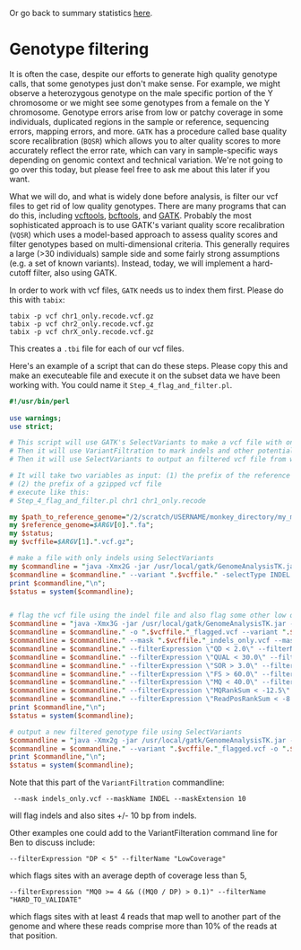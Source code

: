 Or go back to summary statistics [here](https://github.com/evansbenj/BIO722.md/blob/main/7_summary_statistics.md).

# Genotype filtering

It is often the case, despite our efforts to generate high quality genotype calls, that some genotypes just don't make sense.  For example, we might observe a heterozygous genotype on the male specific portion of the Y chromosome or we might see some genotypes from a female on the Y chromosome. Genotype errors arise from low or patchy coverage in some individuals, duplicated regions in the sample or reference, sequencing errors, mapping errors, and more. `GATK` has a procedure called base quality score recalibration (`BQSR`) which allows you to alter quality scores to more accurately reflect the error rate, which can vary in sample-specific ways depending on genomic context and technical variation. We're not going to go over this today, but please feel free to ask me about this later if you want.

What we will do, and what is widely done before analysis, is filter our vcf files to get rid of low quality genotypes.  There are many programs that can do this, including [vcftools](http://vcftools.sourceforge.net/man_latest.html), [bcftools](http://samtools.github.io/bcftools/bcftools.html), and [GATK](https://gatk.broadinstitute.org/hc/en-us).  Probably the most sophisticated approach is to use GATK's variant quality score recalibration (`VQSR`) which uses a model-based approach to assess quality scores and filter genotypes based on multi-dimensional criteria. This generally requires a large (>30 individuals) sample side and some fairly strong assumptions (e.g. a set of known variants). Instead, today, we will implement a hard-cutoff filter, also using GATK.

In order to work with vcf files, `GATK` needs us to index them first.  Please do this with `tabix`:
```
tabix -p vcf chr1_only.recode.vcf.gz
tabix -p vcf chr2_only.recode.vcf.gz
tabix -p vcf chrX_only.recode.vcf.gz
```
This creates a `.tbi` file for each of our vcf files.

Here's an example of a script that can do these steps.  Please copy this and make an executeable file and execute it on the subset data we have been working with. You could name it `Step_4_flag_and_filter.pl`.


``` perl
#!/usr/bin/perl
                                                                                                                         
use warnings;
use strict;

# This script will use GATK's SelectVariants to make a vcf file with only indels in it.                                  
# Then it will use VariantFiltration to mark indels and other potentially low quality sites near indels                  
# Then it will use SelectVariants to output an filtered vcf file from which filtered positions have been removed.        

# It will take two variables as input: (1) the prefix of the reference genome and                                        
# (2) the prefix of a gzipped vcf file                                                                                   
# execute like this:                                                                                                     
# Step_4_flag_and_filter.pl chr1 chr1_only.recode                                                                        

my $path_to_reference_genome="/2/scratch/USERNAME/monkey_directory/my_monkey_chromosome/";
my $reference_genome=$ARGV[0].".fa";
my $status;
my $vcffile=$ARGV[1].".vcf.gz";

# make a file with only indels using SelectVariants                                                                      
my $commandline = "java -Xmx2G -jar /usr/local/gatk/GenomeAnalysisTK.jar -T SelectVariants -R ".$path_to_reference_genome.$reference_genome;
$commandline = $commandline." --variant ".$vcffile." -selectType INDEL -o ".$vcffile."_indels_only.vcf";
print $commandline,"\n";
$status = system($commandline); 


# flag the vcf file using the indel file and also flag some other low quality variants                                   
$commandline = "java -Xmx3G -jar /usr/local/gatk/GenomeAnalysisTK.jar -T VariantFiltration -R ".$path_to_reference_genome.$reference_genome;
$commandline = $commandline." -o ".$vcffile."_flagged.vcf --variant ".$vcffile;
$commandline = $commandline." --mask ".$vcffile."_indels_only.vcf --maskName INDEL --maskExtension 10";
$commandline = $commandline." --filterExpression \"QD < 2.0\" --filterName \"QD2\"";
$commandline = $commandline." --filterExpression \"QUAL < 30.0\" --filterName \"QUAL30\"";
$commandline = $commandline." --filterExpression \"SOR > 3.0\" --filterName \"SOR3\"";
$commandline = $commandline." --filterExpression \"FS > 60.0\" --filterName \"FS60\"";
$commandline = $commandline." --filterExpression \"MQ < 40.0\" --filterName \"MQ40\"";
$commandline = $commandline." --filterExpression \"MQRankSum < -12.5\" --filterName \"MQRankSum-12.5\"";
$commandline = $commandline." --filterExpression \"ReadPosRankSum < -8.0\" --filterName \"ReadPosRankSum-8\"";
print $commandline,"\n";
$status = system($commandline);                                                                                        

# output a new filtered genotype file using SelectVariants                                                                                                                                              
$commandline = "java -Xmx2g -jar /usr/local/gatk/GenomeAnalysisTK.jar -T SelectVariants -R ".$path_to_reference_genome.$reference_genome;
$commandline = $commandline." --variant ".$vcffile."_flagged.vcf -o ".$vcffile."_filtered.vcf.gz -select \'vc.isNotFiltered()\'";
print $commandline,"\n";
$status = system($commandline); 

```

Note that this part of the `VariantFiltration` commandline:

` --mask indels_only.vcf --maskName INDEL --maskExtension 10`

will flag indels and also sites +/- 10 bp from indels.

Other examples one could add to the VariantFilteration command line for Ben to discuss include:

`--filterExpression "DP < 5" --filterName "LowCoverage" `

which flags sites with an average depth of coverage less than 5,

`--filterExpression "MQ0 >= 4 && ((MQ0 / DP) > 0.1)" --filterName "HARD_TO_VALIDATE" `

which flags sites with at least 4 reads that map well to another part of the genome and where these reads comprise more than 10% of the reads at that position.


